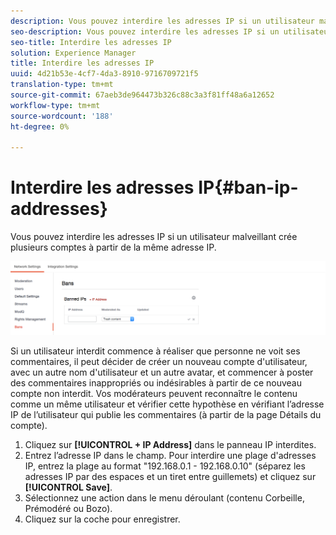 ```yaml
---
description: Vous pouvez interdire les adresses IP si un utilisateur malveillant crée plusieurs comptes à partir de la même adresse IP.
seo-description: Vous pouvez interdire les adresses IP si un utilisateur malveillant crée plusieurs comptes à partir de la même adresse IP.
seo-title: Interdire les adresses IP
solution: Experience Manager
title: Interdire les adresses IP
uuid: 4d21b53e-4cf7-4da3-8910-9716709721f5
translation-type: tm+mt
source-git-commit: 67aeb3de964473b326c88c3a3f81ff48a6a12652
workflow-type: tm+mt
source-wordcount: '188'
ht-degree: 0%

---
```



# Interdire les adresses IP{#ban-ip-addresses}

Vous pouvez interdire les adresses IP si un utilisateur malveillant crée plusieurs comptes à partir de la même adresse IP.

![](assets/Bans-1024x239.png)

Si un utilisateur interdit commence à réaliser que personne ne voit ses commentaires, il peut décider de créer un nouveau compte d&#39;utilisateur, avec un autre nom d&#39;utilisateur et un autre avatar, et commencer à poster des commentaires inappropriés ou indésirables à partir de ce nouveau compte non interdit. Vos modérateurs peuvent reconnaître le contenu comme un même utilisateur et vérifier cette hypothèse en vérifiant l’adresse IP de l’utilisateur qui publie les commentaires (à partir de la page Détails du compte).

1. Cliquez sur **[!UICONTROL + IP Address]** dans le panneau IP interdites.
1. Entrez l’adresse IP dans le champ. Pour interdire une plage d&#39;adresses IP, entrez la plage au format &quot;192.168.0.1 - 192.168.0.10&quot; (séparez les adresses IP par des espaces et un tiret entre guillemets) et cliquez sur **[!UICONTROL Save]**.
1. Sélectionnez une action dans le menu déroulant (contenu Corbeille, Prémodéré ou Bozo).
1. Cliquez sur la coche pour enregistrer.
